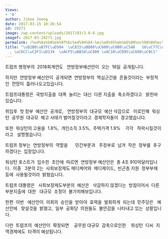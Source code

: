 ```yaml
---
Views:
- '6'
author: Jihee Jeong
date: 2017-03-15 10:26:54
id: 29271
image: /wp-content/uploads/2017/03/3.0-8.jpg
imagef: 2017-03-29271.jpg
permalink: /%ed%8a%b8%eb%9f%bc%ed%94%84-%ec%a0%95%eb%b6%80%ec%98%88%ec%82%b0%ec%95%88-16%ec%9d%bc%ea%b3%b5%ea%b0%9c-%ec%9b%8c%ec%8b%b1%ed%84%b4-%ea%b3%b5%eb%ac%b4%ec%9b%90-%ea%b0%90%ec%b6%95%ec%98%88/
title: "\uD2B8\uB7FC\uD504  \uC815\uBD80\uC608\uC0B0\uC548   16\uC77C\uACF5\uAC1C\
  , \uC6CC\uC2F1\uD134  \uACF5\uBB34\uC6D0 \uAC10\uCD95\uC608\uC0C1"
---
```


트럼프 행정부의  2018회계연도   연방정부예산안이  오는  16일  공개됩니다.

하지만  연방정부 예산안이  공개되면  연방정부의  핵심근간을  흔들것이라는  부정적인  전망이  흘러나오고있습니다.

트럼프대통령은  국방지출을  대폭  늘리는  대신  다른 지출을  축소하겠다고   밝힌바 있습니다.

취임후  첫 정부  예산안  공개로,   연방정부의  대규모  예산 삭감으로   이로인해  워싱턴  공무원  대규모  해고 사태가 벌어질것이라고  경제학자들이  경고했습니다.

또한  워싱턴의 고용을  1.8%,  개인소득 3.5%,  주택가격 1.9%    각각   하락시킬것이라고   설명했습니다.

트럼프 정부는  연방정부의  역할을      민간부문과   주정부로  넘겨  작은  정부를  추구하겠다는  입장입니다.

워싱턴 포스트가  입수한  초안에  따르면  연방정부 예산안은  총 4조 910억달러입니다.  이중   3분의 2는  사회보장제도 메디케어와  메디케이드,  빈곤층 지원  정부부채  등에  사용될것이라  밝혔습니다.

트럼프 대통령은   사회보장제도부분의  예산은   삭감하지 않겠다는  방침이어서  다른 부분지출에  대한   대규모  조정이  불가피해보입니다.

한편  이번   예산안이  의회의  승인을  받아야  효력을  발휘하게  되는데  민주당은   예산안에   맞설것을  밝혔고,  일부  공화당  의원들도  불안감을  나타내고 있는  상황입니다.

다만  트럼프의  예산안이  확정되면    공무원 대규모  감축으로인한    워싱턴  디씨  지역경제에도  타격이 예상됩니다.

&nbsp;